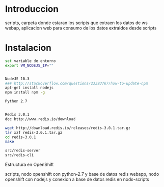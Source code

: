 #  Introduccion

scripts, carpeta donde estaran los scripts que extraen los datos de ws
webap, aplicacion web para consumo de los datos extraidos desde scripts


#  Instalacion

```bash
set variable de entorno
export VM_NODEJS_IP=""


NodeJS 10.3
### http://stackoverflow.com/questions/23393707/how-to-update-npm
apt-get install nodejs
npm install npm -g

Python 2.7


Redis 3.0.1
doc http://www.redis.io/download

wget http://download.redis.io/releases/redis-3.0.1.tar.gz
tar xzf redis-3.0.1.tar.gz
cd redis-3.0.1
make

src/redis-server
src/redis-cli
```

Estructura en OpenShift

scripts, nodo openshift con python-2.7 y base de datos redis
webapp, nodo openshift con nodejs y conexion a base de datos redis en nodo-scripts
